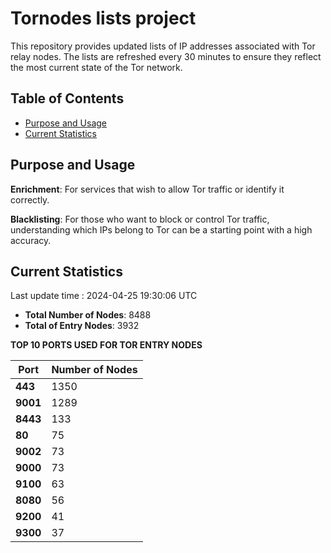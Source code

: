# Tornodes lists project

This repository provides updated lists of IP addresses associated with Tor relay nodes. The lists are refreshed every 30 minutes to ensure they reflect the most current state of the Tor network.

## Table of Contents

- [Purpose and Usage](#purpose-and-usage)
- [Current Statistics](#current-statistics)


## Purpose and Usage

**Enrichment**: For services that wish to allow Tor traffic or identify it correctly.

**Blacklisting**: For those who want to block or control Tor traffic, understanding which IPs belong to Tor can be a starting point with a high accuracy.

## Current Statistics

Last update time : 2024-04-25 19:30:06 UTC

- **Total Number of Nodes**: 8488
- **Total of Entry Nodes**: 3932

**TOP 10 PORTS USED FOR TOR ENTRY NODES**

| **Port** | **Number of Nodes** |
|------|-----------------|
| **443**   | 1350  |
| **9001**   | 1289  |
| **8443**   | 133  |
| **80**   | 75  |
| **9002**   | 73  |
| **9000**   | 73  |
| **9100**   | 63  |
| **8080**   | 56  |
| **9200**   | 41  |
| **9300**   | 37  |

